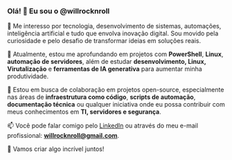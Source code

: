 ### Olá! 👋 Eu sou o @willrocknroll

👀 Me interesso por tecnologia, desenvolvimento de sistemas, automações, inteligência artificial e tudo que envolva inovação digital. Sou movido pela curiosidade e pelo desafio de transformar ideias em soluções reais.

🌱 Atualmente, estou me aprofundando em projetos com **PowerShell**, **Linux**, **automação de servidores**, além de estudar **desenvolvimento, Linux, Virutalização** e **ferramentas de IA generativa** para aumentar minha produtividade.

💞️ Estou em busca de colaboração em projetos open-source, especialmente nas áreas de **infraestrutura como código**, **scripts de automação**, **documentação técnica** ou qualquer iniciativa onde eu possa contribuir com meus conhecimentos em **TI, servidores e segurança**.

📫 Você pode falar comigo pelo [LinkedIn](https://www.linkedin.com/in/willian-alves-da-silva-6a307046/) ou através do meu e-mail profissional: **willrocknroll@gmail.com**.

🚀 Vamos criar algo incrível juntos!

<!---
willrocknroll/willrocknroll is a ✨ special ✨ repository because its `README.md` (this file) appears on your GitHub profile.
You can click the Preview link to take a look at your changes.
--->
